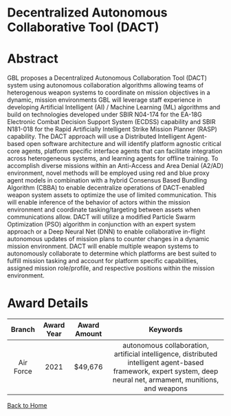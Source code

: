
Decentralized Autonomous Collaborative Tool (DACT)
==================================================

# Abstract


GBL proposes a Decentralized Autonomous Collaboration Tool (DACT) system using autonomous collaboration algorithms allowing teams of heterogenous weapon systems to coordinate on mission objectives in a dynamic, mission environments GBL will leverage staff experience in developing Artificial Intelligent (AI) / Machine Learning (ML) algorithms and build on technologies developed under SBIR N04-174 for the EA-18G Electronic Combat Decision Support System (ECDSS) capability and SBIR N181-018 for the Rapid Artificially Intelligent Strike Mission Planner (RASP) capability. The DACT approach will use a Distributed Intelligent Agent-based open software architecture and will identify platform agnostic critical core agents, platform specific interface agents that can facilitate integration across heterogeneous systems, and learning agents for offline training. To accomplish diverse missions within an Anti-Access and Area Denial (A2/AD) environment, novel methods will be employed using red and blue proxy agent models in combination with a hybrid Consensus Based Bundling Algorithm (CBBA) to enable decentralize operations of DACT-enabled weapon system assets to optimize the use of limited communication. This will enable inference of the behavior of actors within the mission environment and coordinate tasking/targeting between assets when communications allow. DACT will utilize a modified Particle Swarm Optimization (PSO) algorithm in conjunction with an expert system approach or a Deep Neural Net (DNN) to enable collaborative in-flight autonomous updates of mission plans to counter changes in a dynamic mission environment. DACT will enable multiple weapon systems to autonomously collaborate to determine which platforms are best suited to fulfill mission tasking and account for platform specific capabilities, assigned mission role/profile, and respective positions within the mission environment.  

# Award Details

|Branch|Award Year|Award Amount|Keywords|
| :---: | :---: | :---: | :---: |
|Air Force|2021|$49,676|autonomous collaboration, artificial intelligence, distributed intelligent agent-based framework, expert system, deep neural net, armament, munitions, and weapons|
  
  


[Back to Home](https://github.com/chrischow/dod_sbir_awards#1603)